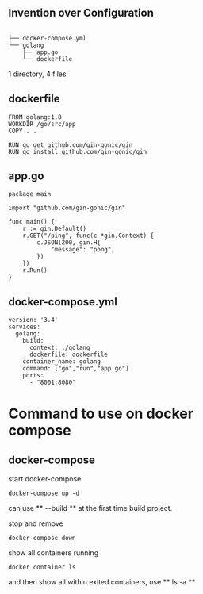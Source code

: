 ## Invention over Configuration

```
.
├── docker-compose.yml
└── golang
    ├── app.go
    └── dockerfile
```

1 directory, 4 files


## dockerfile

```
FROM golang:1.8
WORKDIR /go/src/app
COPY . .

RUN go get github.com/gin-gonic/gin
RUN go install github.com/gin-gonic/gin
```

## app.go
```
package main

import "github.com/gin-gonic/gin"

func main() {
	r := gin.Default()
	r.GET("/ping", func(c *gin.Context) {
		c.JSON(200, gin.H{
			"message": "pong",
		})
	})
	r.Run()
}
```

## docker-compose.yml

```
version: '3.4'
services:
  golang:
    build:
      context: ./golang
      dockerfile: dockerfile
    container_name: golang
    command: ["go","run","app.go"]
    ports:
      - "8001:8080"
```


# Command to use on docker compose

## docker-compose

start docker-compose

```
docker-compose up -d 
```

can use **  --build ** at the first time build project.

stop and remove 
```
docker-compose down
```

show all containers running
```
docker container ls
```

and then show all within exited containers, use **  ls -a **
